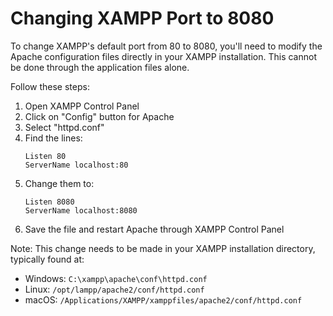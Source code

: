 # Changing XAMPP Port to 8080

To change XAMPP's default port from 80 to 8080, you'll need to modify the Apache configuration files directly in your XAMPP installation. This cannot be done through the application files alone.

Follow these steps:
1. Open XAMPP Control Panel
2. Click on "Config" button for Apache
3. Select "httpd.conf"
4. Find the lines:
   ```
   Listen 80
   ServerName localhost:80
   ```
5. Change them to:
   ```
   Listen 8080
   ServerName localhost:8080
   ```
6. Save the file and restart Apache through XAMPP Control Panel

Note: This change needs to be made in your XAMPP installation directory, typically found at:
- Windows: `C:\xampp\apache\conf\httpd.conf`
- Linux: `/opt/lampp/apache2/conf/httpd.conf`
- macOS: `/Applications/XAMPP/xamppfiles/apache2/conf/httpd.conf`